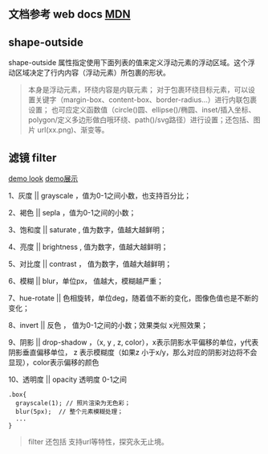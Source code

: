 ## 文档参考 web docs [MDN](https://developer.mozilla.org/zh-CN/docs/Web/CSS)

## shape-outside 
shape-outside 属性指定使用下面列表的值来定义浮动元素的浮动区域。这个浮动区域决定了行内内容（浮动元素）所包裹的形状。

> 本身是浮动元素，环绕内容是内联元素；
> 对于包裹环绕目标元素，可以设置关键字（margin-box、content-box、border-radius...）进行内联包裹设置；
也可应定义函数值（circle()圆、ellipse()/椭圆、inset/插入坐标、polygon/定义多边形做白哦环绕、path()/svg路径）进行设置；还包括、图片
url(xx.png)、渐变等。

## 滤镜 filter
<a href='./filter.html'>demo look</a>
[demo展示](./filter.html)

1、灰度 || grayscale ，值为0-1之间小数，也支持百分比；

2、褐色 || sepla ，值为0-1之间的小数；

3、饱和度 || saturate , 值为数字，值越大越鲜明；

4、亮度 || brightness , 值为数字，值越大越鲜明；

5、对比度 || contrast ， 值为数字，值越大越鲜明；

6、模糊 || blur，单位px， 值越大，模糊越严重；

7、hue-rotate || 色相旋转，单位deg，随着值不断的变化，图像色值也是不断的变化；

8、invert || 反色 ， 值为0-1之间的小数；效果类似 x光照效果；

9、阴影 || drop-shadow ，（x, y , z, color），x表示阴影水平偏移的单位，y代表阴影垂直偏移单位，
z 表示模糊度（如果z 小于x/y，那么对应的阴影对边将不会显现），color表示偏移的颜色

10、透明度 || opacity 透明度 0-1之间

```
.box{
  grayscale(1); // 照片渲染为无色彩；
  blur(5px);  // 整个元素模糊处理；
  ...
}
```

> filter 还包括 支持url等特性，探究永无止境。



















